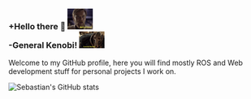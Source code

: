 ### +Hello there 👋 <img src="https://github.com/GitSRealpe/GitSRealpe/blob/main/img/kenobi.png" width="50" /> <br> -General Kenobi! <img src="https://github.com/GitSRealpe/GitSRealpe/blob/main/img/grievous.png" width="50" />

Welcome to my GitHub profile, here you will find mostly ROS and Web development stuff for personal projects I work on.

![Sebastian's GitHub stats](https://github-readme-stats.vercel.app/api?username=GitSRealpe)

<!--
**GitSRealpe/GitSRealpe** is a ✨ _special_ ✨ repository because its `README.md` (this file) appears on your GitHub profile.

Here are some ideas to get you started:

- 🔭 I’m currently working on ...
- 🌱 I’m currently learning ...
- 👯 I’m looking to collaborate on ...
- 🤔 I’m looking for help with ...
- 💬 Ask me about ...
- 📫 How to reach me: ...
- 😄 Pronouns: ...
- ⚡ Fun fact: ...
-->
